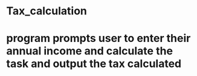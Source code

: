 # Tax_calculation
# program prompts user to enter their annual income and calculate the task and output the tax calculated
